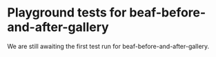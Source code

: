 # Playground tests for beaf-before-and-after-gallery
We are still awaiting the first test run for beaf-before-and-after-gallery.
